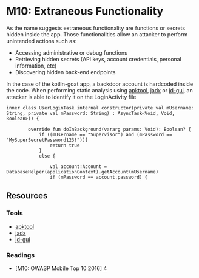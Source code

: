 M10: Extraneous Functionality
=============================
As the name suggests extraneous functionality are functions or secrets hidden inside the app.
Those functionalities allow an attacker to perform unintended actions such as:
* Accessing administrative or debug functions
* Retrieving hidden secrets (API keys, account credentials, personal information, etc)
* Discovering hidden back-end endpoints

In the case of the kotlin-goat app, a backdoor account is hardcoded inside the code. 
When performing static analysis using [apktool][1], [jadx][2] or [jd-gui][3], an attacker
is able to identify it on the LoginActivity file

``` 
inner class UserLoginTask internal constructor(private val mUsername: String, private val mPassword: String) : AsyncTask<Void, Void, Boolean>() {

        override fun doInBackground(vararg params: Void): Boolean? {
            if ((mUsername == "Supervisor") and (mPassword == "MySuperSecretPassword123!")){
                return true
            }
            else {

                val account:Account = DatabaseHelper(applicationContext).getAccount(mUsername)
                if (mPassword == account.password) {
```

## Resources
### Tools

* [apktool][1]
* [jadx][2]
* [jd-gui][3]


### Readings
* [M10: OWASP Mobile Top 10 2016] [4]


[1]: https://github.com/skylot/jadx
[2]: http://jd.benow.ca/
[3]: https://ibotpeaches.github.io/Apktool/
[4]: https://www.owasp.org/index.php/Mobile_Top_10_2016-M10-Extraneous_Functionality
